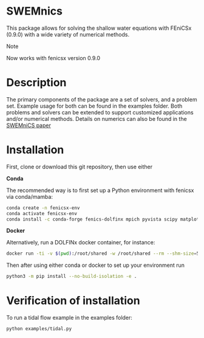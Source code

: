 # SWEMnics

This package allows for solving the shallow water equations with FEniCSx (0.9.0) with a wide variety of numerical methods.

> [!NOTE]  
> Now works with fenicsx version 0.9.0

# Description

The primary components of the package are a set of solvers, and a problem set. Example usage for both can be found in the examples folder. Both problems and solvers can be extended to support customized applications and/or numerical methods. Details on numerics can also be found in the [SWEMniCS paper](https://www.nature.com/articles/s44304-024-00036-5) 

# Installation

First, clone or download this git repository, then use either

**Conda**

The recommended way is to first set up a Python environment with fenicsx via conda/mamba:

```bash
conda create -n fenicsx-env
conda activate fenicsx-env
conda install -c conda-forge fenics-dolfinx mpich pyvista scipy matplotlib h5py adios4dolfinx
```

**Docker**

Alternatively, run a DOLFINx docker container, for instance:

```bash
docker run -ti -v $(pwd):/root/shared -w /root/shared --rm --shm-size=512m ghcr.io/fenics/dolfinx/dolfinx:stable
```

Then after using either conda or docker to set up your environment run

```bash
python3 -m pip install --no-build-isolation -e .
```

# Verification of installation

To run a tidal flow example in the examples folder:

```bash
python examples/tidal.py
```
